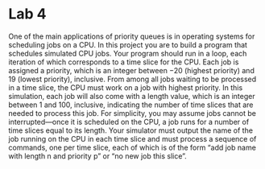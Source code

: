 # Lab 4

One of the main applications of priority queues is in operating systems for 
scheduling jobs on a CPU. In this project you are to build a program that 
schedules simulated CPU jobs. Your program should run in a loop, each 
iteration of which corresponds to a time slice for the CPU. Each job is assigned a 
priority, which is an integer between −20 (highest priority) and 19 (lowest 
priority), inclusive. From among all jobs waiting to be processed in a time 
slice, the CPU must work on a job with highest priority. In this simulation, 
each job will also come with a length value, which is an integer between 1 and 
100, inclusive, indicating the number of time slices that are needed to process 
this job. For simplicity, you may assume jobs cannot be interrupted—once it is 
scheduled on the CPU, a job runs for a number of time slices equal to its 
length. Your simulator must output the name of the job running on the CPU in 
each time slice and must process a sequence of commands, one per time slice, 
each of which is of the form “add job name with length n and priority p” or 
“no new job this slice”.